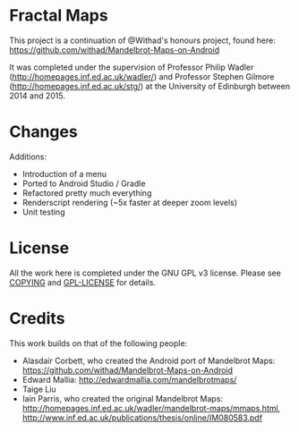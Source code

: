 Fractal Maps
===

This project is a continuation of @Withad's honours project, found here: https://github.com/withad/Mandelbrot-Maps-on-Android

It was completed under the supervision of Professor Philip Wadler (http://homepages.inf.ed.ac.uk/wadler/) and Professor Stephen Gilmore (http://homepages.inf.ed.ac.uk/stg/) at the University of Edinburgh between 2014 and 2015.

# Changes

Additions:
* Introduction of a menu
* Ported to Android Studio / Gradle
* Refactored pretty much everything
* Renderscript rendering (~5x faster at deeper zoom levels)
* Unit testing

# License
All the work here is completed under the GNU GPL v3 license. Please see [COPYING](COPYING) and [GPL-LICENSE](GPL-LICENSE) for details.

# Credits
This work builds on that of the following people:
* Alasdair Corbett, who created the Android port of Mandelbrot Maps: https://github.com/withad/Mandelbrot-Maps-on-Android
* Edward Mallia: http://edwardmallia.com/mandelbrotmaps/
* Taige Liu
* Iain Parris, who created the original Mandelbrot Maps: http://homepages.inf.ed.ac.uk/wadler/mandelbrot-maps/mmaps.html, http://www.inf.ed.ac.uk/publications/thesis/online/IM080583.pdf
